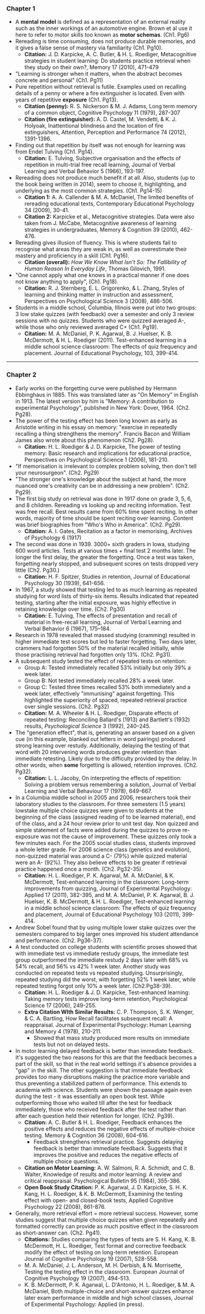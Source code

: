 ### Chapter 1

- A **mental model** is defined as a representation of an external reality such as the inner workings of an automotive engine. Brown et al use it here to refer to motor skills too known as **motor schemas**. (Ch1. Pg6)
- Rereading is time consuming, does not produce durable memories, and it gives a false sense of mastery via familiarity (Ch1. Pg10).
    - **Citation:** J. D. Karpicke, A. C. Butler, & H. L. Roediger, Metacognitive strategies in student learning: Do students practice retrieval when they study on their own?, Memory 17 (2010), 471-479
- "Learning is stronger when it matters, when the abstract becomes concrete and personal" (Ch1. Pg11)
- Pure repetition without retrieval is futile. Examples used on recalling details of a penny or where a fire extinguisher is located. Even with years of repetitive **exposure** (Ch1. Pg13).
    - **Citation (penny):** R. S. Nickerson & M. J. Adams, Long term memory of a common object, Cognitive Psychology 11 (1979), 287-307
    - **Citation (fire extinguisher):** A. D. Castel, M. Vendetti, & K. J. Holyoak, Inattentional blindness and the location of fire extinguishers, Attention, Perception and Performance 74 (2012), 1391-1396.
- Finding out that repetition by itself was not enough for learning was from Endel Tulving (Ch1. Pg14).
    - **Citation:** E. Tulving, Subjective organisation and the effects of repetition in multi-trial free recall learning, Journal of Verbal Learning and Verbal Behavior 5 (1966), 193-197.
- Rereading does not produce much benefit if at all. Also, students (up to the book being written in 2014), seem to choose it, highlighting, and underlying as the most common strategies. (Ch1. Pg14-15)
    - **Citation 1:** A. A. Callender & M. A. McDaniel, The limited benefits of rereading educational texts, Contemporary Educational Psychology 34 (2009), 30-41.
    - **Citation 2:** Karpicke et al., Metacognitive strategies. Data were also taken from J. McCabe, Metacognitive awareness of learning strategies in undergraduates, Memory & Cognition 39 (2010), 462-476.
- Rereading gives illusion of fluency. This is where students fail to recognise what areas they are weak in, as well as overestimate their mastery and proficiency in a skill (Ch1. Pg16).
    - **Citation (overall):** _How We Know What Isn't So: The Fallibility of Human Reason In Everyday Life_, Thomas Gilovich, 1991.
- "One cannot apply what one knows in a practical manner if one does not know anything to apply", (Ch1. Pg18).
    - **Citation:** R. J. Sternberg, E. L. Grigorenko, & L. Zhang, Styles of learning and thinking matter in instruction and assessment, Perspectives on Psychological Science 3 (2008), 486-506.
- Students in a middle school, Columbia, Illinois were put into two groups: 3 low stake quizzes (with feedback) over a semester and only 3 review sessions with no quizzes. Students who were quizzed averaged A-, while those who only reviewed averaged C+ (Ch1. Pg19).
    - **Citation:** M. A. McDaniel, P. K. Agarwal, B. J. Huelser, K. B. McDermott, & H. L. Roediger (2011). Test-enhanced learning in a middle school science classroom: The effects of quiz frequency and placement. Journal of Educational Psychology, 103, 399-414.

---

### Chapter 2

- Early works on the forgetting curve were published by Hermann Ebbinghaus in 1885. This was translated later as "On Memory" in English in 1913. The latest version by him is "Memory: A contribution to experimental Psychology", published in New York: Dover, 1964. (Ch2. Pg28).
- The power of the testing effect has been long known as early as Aristotle writing in his essay on memory: "exercise in repeatedly recalling a thing strengthens the memory". Francis Bacon and William James also wrote about this phenomenon (Ch2. Pg28).
    - **Citation:** H. L. Roediger & J. D. Karpicke, The power of testing memory: Basic research and implications for educational practice, Perspectives on Psychological Science 1 (2006), 181-210.
- "If memorisation is irrelevant to complex problem solving, then don't tell your neurosurgeon". (Ch2. Pg29)
- "The stronger one's knowledge about the subject at hand, the more nuanced one's creativity can be in addressing a new problem". (Ch2. Pg29).
- The first big study on retrieval was done in 1917 done on grade 3, 5, 6, and 8 children. Rereading vs looking up and reciting information. Test was free recall. Best results came from 60% time spent reciting. In other words, majority of time should be spent reciting over learning. Content was brief biographies from "Who's Who in America". (Ch2. Pg29).
    - **Citation:** A. I. Gates, Recitation as a factor in memorising, Archives of Psychology 6 (1917)
- The second was done in 1939. 3000+ sixth graders in Iowa, studying 600 word articles. Tests at various times + final test 2 months later. The longer the first delay, the greater the forgetting. Once a test was taken, forgetting nearly stopped, and subsequent scores on tests dropped very little (Ch2. Pg30.)
    - **Citation:** H. F. Spitzer, Studies in retention, Journal of Educational Psychology 30 (1939), 641-656.
- In 1967, a study showed that testing led to as much learning as repeated studying for word lists of thirty-six items. Results indicated that repeated testing, starting after the initial exposure, was highly effective in retaining knowledge over time. (Ch2. Pg30)
    - **Citation:** E. Tulving, The effects of presentation and recall of material in free-recall learning, Journal of Verbal Learning and Verbal Behavior 6 (1967), 175–184.
- Research in 1978 revealed that massed studying (cramming) resulted in higher immediate test scores but led to faster forgetting. Two days later, crammers had forgotten 50% of the material recalled initially, while those practising retrieval had forgotten only 13%. (Ch2. Pg31).
- A subsequent study tested the effect of repeated tests on retention:
    - Group A: Tested immediately recalled 53% initially but only 39% a week later.
    - Group B: Not tested immediately recalled 28% a week later.
    - Group C: Tested three times recalled 53% both immediately and a week later, effectively "immunising" against forgetting. This highlighted the superiority of spaced, repeated retrieval practice over single sessions. (Ch2. Pg32)
    - **Citation:** M. A. Wheeler & H. L. Roediger, Disparate effects of repeated testing: Reconciling Ballard's (1913) and Bartlett's (1932) results, _Psychological Science_ 3 (1992), 240–245.
- The "generation effect", that is, generating an answer based on a given cue (in this example, blanked out letters in word pairings) produced strong learning over restudy. Additionally, delaying the testing of that word with 20 intervening words produces greater retention than immediate retesting. Likely due to the difficulty provided by the delay. In other words, when **some** forgetting is allowed, retention improves. (Ch2. Pg32).
    - **Citation:** L. L. Jacoby, On interpreting the effects of repetition: Solving a problem versus remembering a solution, Journal of Verbal Learning and Verbal Behaviour 17 (1978), 649-667.
- In a Columbia middle school in 2005 and 2006, researchers took their laboratory studies to the classroom. For three semesters (1.5 years) lowstake multiple choice quizzes were given to students at the beginning of the class (assigned reading of to be learned material), end of the class, and a 24 hour review prior to unit test day. Non quizzed and simple statement of facts were added during the quizzes to prove re-exposure was not the cause of improvement. These quizzes only took a few minutes each. For the 2005 social studies class, students improved a whole letter grade. For 2006 science class (genetics and evolution), non-quizzed material was around a C- (79%) while quizzed material were an A- (92%). They also believe effects to be greater if retrieval practice happened once a month. (Ch2. Pg32-35).
    - **Citation:** H. L. Roediger, P. K. Agarwal, M. A. McDaniel, & K. McDermott, Test-enhanced learning in the classroom: Long-term improvements from quizzing, Journal of Experimental Psychology: Applied 17 (2011), 382-395, and M. A. McDaniel, P. K. Agarwal, B. J. Huelser, K. B. McDermott, & H. L. Roediger, Test-enhanced learning in a middle school science classroom: The effects of quiz frequency and placement, Journal of Educational Psychology 103 (2011), 399-414.
- Andrew Sobel found that by using multiple lower stake quizzes over the semesters compared to big larger ones improved his student attendance and performance. (Ch2. Pg36-37).
- A test conducted on college students with scientific proses showed that with immediate test vs immediate restudy groups, the immediate test group outperformed the immediate restudy 2 days later with 68% vs 54% recall, and 56% vs 42% 1 week later. Another study was conducted on repeated tests vs repeated studying. Unsurprisingly, repeated studying did the worst, with forgetting 52% 1 week later, while repeated testing forgot only 10% a week later. (Ch2.Pg38-39).
	- **Citation:** H. L. Roediger & J. D. Karpicke, Test-enhanced learning: Taking memory tests improve long-term retention, Psychological Science 17 (2006), 249-255.
	- **Extra Citation WIth Similar Results:** C. P. Thompson, S. K. Wenger, & C. A. Bartling, How Recall facilitates subsequent recall: A reappraisal. Journal of Experimental Psychology: Human Learning and Memory 4 (1978), 210-211. 
		- Showed that mass study produced more results on immediate tests but not on delayed tests.
- In motor learning delayed feedback is better than immediate feedback. It's suggested the two reasons for this are that the feedback becomes a part of the skill, so that in the real world settings it's absence provides a "gap" in the skill. The other suggestion is that immediate feedback provides too many disruptions making the practice more variable and thus preventing a stabilized pattern of performance. This extends to academia with science. Students were shown the passage again even during the test - it was essentially an open book test. While outperforming those who waited till after the test for feedback immediately, those who received feedback after the test rather than after each question held their retention for longer. (Ch2. Pg39).
	- **Citation:** A. C. Butler & H. L. Roediger, Feedback enhances the positive effects and reduces the negative effects of multiple-choice testing. Memory & Cognition 36 (2008), 604-616.
		- Feedback strengthens retrieval practice. Suggests delaying feedback is better than immediate feedback. Suggests that it improves the positive and reduces the negative effects of multiple choice questions.
	- **Citation on Motor Learning:** A. W. Salmoni, R. A. Schmidt, and C. B. Walter, Knowledge of results and motor learning: A review and critical reappraisal. Psychological Bulletin 95 (1984), 355-386.
	- **Open Book Study Citation:** P. K. Agarwal, J. D. Karpicke, S. H. K. Kang, H. L. Roediger, & K. B. McDermott, Examining the testing effect with open- and closed-book tests, Applied Cognitive Psychology 22 (2008), 861-876.
- Generally, more retrieval effort = more retrieval success. However, some studies suggest that multiple choice quizzes when given repeatedly and formatted correctly can provide as much positive effect in the classroom as short-answer can. (Ch2. Pg41).
	- **Citations:** Studies comparing the types of tests are S. H. Kang, K. B. McDermott, H. L. Roediger, Test format and corrective feedback modify the effect of testing on long-term retention. European Journal of Cognitive Psychology 19 (2007), 528-558.
	- M. A. McDaniel, J. L. Anderson, M. H. Derbish, & N. Morrisette, Testing the testing effect in the classroom. European Journal of Cognitive Psychology 19 (2007), 494-513.
	- K. B. McDermott, P. K. Agarwal, L. D'Antonio, H. L. Roediger, & M. A. McDaniel, Both multiple-choice and short-answer quizzes enhance later exam performance in middle and high school classes, Journal of Experimental Psychology: Applied (in press).